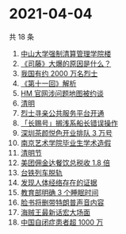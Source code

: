 # 2021-04-04

共 18 条

<!-- BEGIN ZHIHUSEARCH -->
<!-- 最后更新时间 Sun Apr 04 2021 20:02:43 GMT+0800 (China Standard Time) -->
1. [中山大学强制清算管理学院楼](https://www.zhihu.com/search?q=中山大学)
1. [《司藤》大爆的原因是什么？](https://www.zhihu.com/search?q=司藤)
1. [我国有约 2000 万名烈士](https://www.zhihu.com/search?q=致敬英烈)
1. [《第十一回》解析](https://www.zhihu.com/search?q=第十一回)
1. [HM 官网涉问题地图被约谈](https://www.zhihu.com/search?q=hm)
1. [清明](https://www.zhihu.com/search?q=清明)
1. [烈士寻亲公共服务平台开通](https://www.zhihu.com/search?q=烈士寻亲)
1. [「长赐号」搁浅系船长错误操作](https://www.zhihu.com/search?q=苏伊士运河)
1. [深圳茶颜悦色开业排队 3 万号](https://www.zhihu.com/search?q=茶颜悦色)
1. [南京艺术学院毕业生学术造假](https://www.zhihu.com/search?q=学术造假)
1. [清明节](https://www.zhihu.com/search?q=清明节)
1. [美团佣金达餐饮总税收 1.8 倍](https://www.zhihu.com/search?q=美团佣金)
1. [台铁列车脱轨](https://www.zhihu.com/search?q=台铁列车)
1. [发现人体经络存在的证据](https://www.zhihu.com/search?q=人体经络)
1. [教育部明确 3 个睡眠时间](https://www.zhihu.com/search?q=睡眠时间)
1. [脸书将删带特朗普声音内容](https://www.zhihu.com/search?q=特朗普)
1. [海贼王最新话宏大场面](https://www.zhihu.com/search?q=海贼王)
1. [中国自闭症患者超 1000 万](https://www.zhihu.com/search?q=自闭症)
<!-- END ZHIHUSEARCH -->
